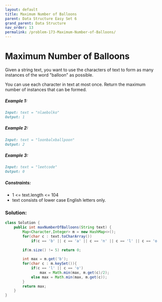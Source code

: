 ```yaml
---
layout: default
title: Maximum Number of Balloons
parent: Data Structure Easy Set 6
grand_parent: Data Structure
nav_order: 13
permalink: /problem-173-Maximum-Number-of-Balloons/
---
```

# Maximum Number of Balloons

Given a string text, you want to use the characters of text to form as many instances of the word "balloon" as possible.

You can use each character in text at most once. Return the maximum number of instances that can be formed.

##### Example 1:
```markdown
Input: text = "nlaebolko"
Output: 1
```
##### Example 2:
```markdown
Input: text = "loonbalxballpoon"
Output: 2
```
##### Example 3:
```markdown
Input: text = "leetcode"
Output: 0
```
##### Constraints:
* 1 <= text.length <= 104
* text consists of lower case English letters only.

### Solution:
```java
class Solution {
    public int maxNumberOfBalloons(String text) {
        Map<Character,Integer> m = new HashMap<>();
        for(char c : text.toCharArray())
            if(c == 'b' || c == 'a' || c == 'n' || c == 'l' || c == 'o') m.put(c,m.getOrDefault(c,0)+1);
        
        if(m.size() != 5) return 0;
        
        int max = m.get('b');
        for(char c : m.keySet()){
            if(c == 'l' || c == 'o')
                max = Math.min(max, m.get(c)/2);
            else max = Math.min(max, m.get(c));
        }
        return max;
    }
}
```